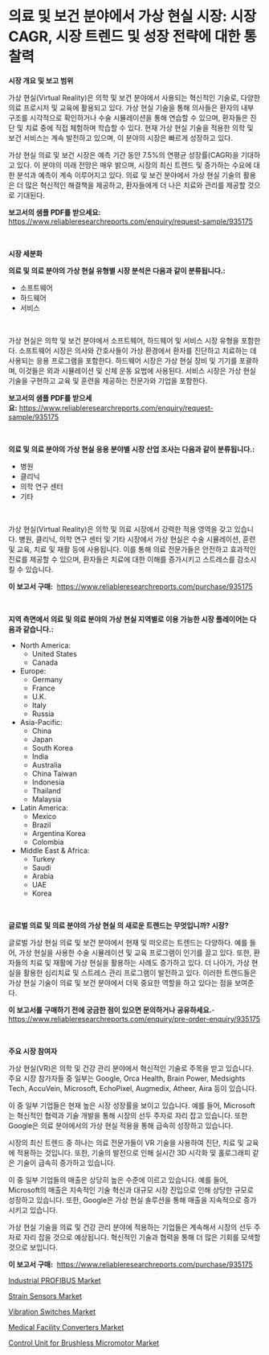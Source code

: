 <p><h1>의료 및 보건 분야에서 가상 현실 시장: 시장 CAGR, 시장 트렌드 및 성장 전략에 대한 통찰력</h1></p><p><strong>시장 개요 및 보고 범위</strong></p>
<p><p>가상 현실(Virtual Reality)은 의학 및 보건 분야에서 사용되는 혁신적인 기술로, 다양한 의료 프로시저 및 교육에 활용되고 있다. 가상 현실 기술을 통해 의사들은 환자의 내부 구조를 시각적으로 확인하거나 수술 시뮬레이션을 통해 연습할 수 있으며, 환자들은 진단 및 치료 중에 직접 체험하며 학습할 수 있다. 현재 가상 현실 기술을 적용한 의학 및 보건 서비스는 계속 발전하고 있으며, 이 분야의 시장은 빠르게 성장하고 있다.</p><p>가상 현실 의료 및 보건 시장은 예측 기간 동안 7.5%의 연평균 성장률(CAGR)을 기대하고 있다. 이 분야의 미래 전망은 매우 밝으며, 시장의 최신 트렌드 및 증가하는 수요에 대한 분석과 예측이 계속 이루어지고 있다. 의료 및 보건 분야에서 가상 현실 기술의 활용은 더 많은 혁신적인 해결책을 제공하고, 환자들에게 더 나은 치료와 관리를 제공할 것으로 기대된다.</p></p>
<p><strong>보고서의 샘플 PDF를 받으세요:</strong> <a href="https://www.reliableresearchreports.com/enquiry/request-sample/935175">https://www.reliableresearchreports.com/enquiry/request-sample/935175</a></p>
<p>&nbsp;</p>
<p><strong>시장 세분화</strong></p>
<p><strong>의료 및 의료 분야의 가상 현실 유형별 시장 분석은 다음과 같이 분류됩니다.:</strong></p>
<p><ul><li>소프트웨어</li><li>하드웨어</li><li>서비스</li></ul></p>
<p>&nbsp;</p>
<p><p>가상 현실은 의학 및 보건 분야에서 소프트웨어, 하드웨어 및 서비스 시장 유형을 포함한다. 소프트웨어 시장은 의사와 간호사들이 가상 환경에서 환자를 진단하고 치료하는 데 사용되는 응용 프로그램을 포함한다. 하드웨어 시장은 가상 현실 장비 및 기기를 포괄하며, 이것들은 외과 시뮬레이션 및 신체 운동 요법에 사용된다. 서비스 시장은 가상 현실 기술을 구현하고 교육 및 훈련을 제공하는 전문가와 기업을 포함한다.</p></p>
<p><strong>보고서의 샘플 PDF를 받으세요:</strong>&nbsp;<a href="https://www.reliableresearchreports.com/enquiry/request-sample/935175">https://www.reliableresearchreports.com/enquiry/request-sample/935175</a></p>
<p>&nbsp;</p>
<p><strong> 의료 및 의료 분야의 가상 현실 응용 분야별 시장 산업 조사는 다음과 같이 분류됩니다.:</strong></p>
<p><ul><li>병원</li><li>클리닉</li><li>의학 연구 센터</li><li>기타</li></ul></p>
<p>&nbsp;</p>
<p><p>가상 현실(Virtual Reality)은 의학 및 의료 시장에서 강력한 적용 영역을 갖고 있습니다. 병원, 클리닉, 의학 연구 센터 및 기타 시장에서 가상 현실은 수술 시뮬레이션, 훈련 및 교육, 치료 및 재활 등에 사용됩니다. 이를 통해 의료 전문가들은 안전하고 효과적인 진료를 제공할 수 있으며, 환자들은 치료에 대한 이해를 증가시키고 스트레스를 감소시킬 수 있습니다.</p></p>
<p><strong>이 보고서 구매:</strong>&nbsp; <a href="https://www.reliableresearchreports.com/purchase/935175">https://www.reliableresearchreports.com/purchase/935175</a></p>
<p>&nbsp;</p>
<p><strong>지역 측면에서 의료 및 의료 분야의 가상 현실 지역별로 이용 가능한 시장 플레이어는 다음과 같습니다.:</strong></p>
<p><ul>
    <li>
        North America:
        <ul>
            <li>United States</li>
            <li>Canada</li>
        </ul>
    </li>
    <li>
        Europe:
        <ul>
            <li>Germany</li>
            <li>France</li>
            <li>U.K.</li>
            <li>Italy</li>
            <li>Russia</li>
        </ul>
    </li>
    <li>
        Asia-Pacific:
        <ul>
            <li>China</li>
            <li>Japan</li>
            <li>South Korea</li>
            <li>India</li>
            <li>Australia</li>
            <li>China Taiwan</li>
            <li>Indonesia</li>
            <li>Thailand</li>
            <li>Malaysia</li>
        </ul>
    </li>
    <li>
        Latin America:
        <ul>
            <li>Mexico</li>
            <li>Brazil</li>
            <li>Argentina Korea</li>
            <li>Colombia</li>
        </ul>
    </li>
    <li>
        Middle East & Africa:
        <ul>
            <li>Turkey</li>
            <li>Saudi</li>
            <li>Arabia</li>
            <li>UAE</li>
            <li>Korea</li>
        </ul>
    </li>
    </ul></p>
<p>&nbsp;</p>
<p><strong>글로벌 의료 및 의료 분야의 가상 현실 의 새로운 트렌드는 무엇입니까? 시장?</strong></p>
<p><p>글로벌 가상 현실 의료 및 보건 분야에서 현재 및 떠오르는 트렌드는 다양하다. 예를 들어, 가상 현실을 사용한 수술 시뮬레이션 및 교육 프로그램이 인기를 끌고 있다. 또한, 환자들의 치료 및 재활에 가상 현실을 활용하는 사례도 증가하고 있다. 더 나아가, 가상 현실을 활용한 심리치료 및 스트레스 관리 프로그램이 발전하고 있다. 이러한 트렌드들은 가상 현실 기술이 의료 및 보건 분야에서 더욱 중요한 역할을 하고 있다는 점을 보여준다.</p></p>
<p><strong>이 보고서를 구매하기 전에 궁금한 점이 있으면 문의하거나 공유하세요.</strong>- <a href="https://www.reliableresearchreports.com/enquiry/pre-order-enquiry/935175">https://www.reliableresearchreports.com/enquiry/pre-order-enquiry/935175</a></p>
<p>&nbsp;</p>
<p><strong>주요 시장 참여자</strong></p>
<p><p>가상 현실(VR)은 의학 및 건강 관리 분야에서 혁신적인 기술로 주목을 받고 있습니다. 주요 시장 참가자들 중 일부는 Google, Orca Health, Brain Power, Medsights Tech, AccuVein, Microsoft, EchoPixel, Augmedix, Atheer, Aira 등이 있습니다.</p><p>이 중 일부 기업들은 현재 높은 시장 성장률을 보이고 있습니다. 예를 들어, Microsoft는 혁신적인 협력과 기술 개발을 통해 시장의 선두 주자로 자리 잡고 있습니다. 또한 Google은 의료 분야에서의 가상 현실 적용을 통해 급속히 성장하고 있습니다.</p><p>시장의 최신 트렌드 중 하나는 의료 전문가들이 VR 기술을 사용하여 진단, 치료 및 교육에 적용하는 것입니다. 또한, 기술의 발전으로 인해 실시간 3D 시각화 및 홀로그래피 같은 기술이 급속히 증가하고 있습니다.</p><p>이 중 일부 기업들의 매출은 상당히 높은 수준에 이르고 있습니다. 예를 들어, Microsoft의 매출은 지속적인 기술 혁신과 대규모 시장 진입으로 인해 상당한 규모로 성장하고 있습니다. 또한, Google은 가상 현실 솔루션을 통해 매출을 지속적으로 증가시키고 있습니다.</p><p>가상 현실 기술을 의료 및 건강 관리 분야에 적용하는 기업들은 계속해서 시장의 선두 주자로 자리 잡을 것으로 예상됩니다. 혁신적인 기술과 협력을 통해 더 많은 기회를 모색할 것으로 보입니다.</p></p>
<p><strong>이 보고서 구매:</strong>&nbsp;&nbsp;<a href="https://www.reliableresearchreports.com/purchase/935175">https://www.reliableresearchreports.com/purchase/935175</a></p>
<p><p><a href="https://github.com/joannagoyvaerts/Market-Research-Report-List-1/blob/main/industrial-profibus-market.md">Industrial PROFIBUS Market</a></p><p><a href="https://view.publitas.com/reportprime-1/strain-sensors-market-research-report-the-key-to-successful-business-strategy-forecasted-for-period-from-2024-2031/">Strain Sensors Market</a></p><p><a href="https://view.publitas.com/reportprime-1/insights-into-vibration-switches-market-size-analysing-market-share-trends-and-growth-from-2024-to-2031/">Vibration Switches Market</a></p><p><a href="https://picayune-night-cbd.notion.site/Medical-Facility-Converters-Market-Research-Report-Reveals-The-Latest-Trends-And-Opportunities-of-th-bfcef4536f9249b3b35d18bbc99cbf2e">Medical Facility Converters Market</a></p><p><a href="https://valiant-lunge-8fe.notion.site/Control-Unit-for-Brushless-Micromotor-Market-Share-Market-New-Trends-Analysis-Report-By-Type-By-A-891b207f697b4f8bb61a36941d4e3c09">Control Unit for Brushless Micromotor Market</a></p></p>
